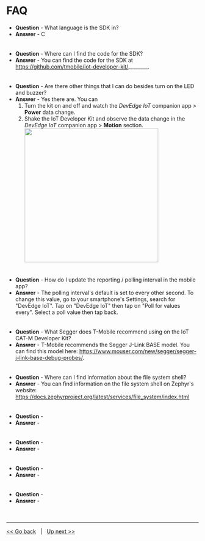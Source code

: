 # FAQ

- **Question** - What language is the SDK in?
- **Answer** - C
<br><br><br>
- **Question** - Where can I find the code for the SDK?
- **Answer** - You can find the code for the SDK at https://github.com/tmobile/iot-developer-kit/________.
<br><br><br>
- **Question** - Are there other things that I can do besides turn on the LED and buzzer?
- **Answer** - Yes there are. You can 
    1. Turn the kit on and off and watch the *DevEdge IoT* companion app > **Power** data change. 
    2. Shake the IoT Developer Kit and observe the data change in the *DevEdge IoT* companion app > **Motion** section. 
        <img width="350" src="https://user-images.githubusercontent.com/92389901/167226579-a7e65e01-323e-4fc7-859b-46c943ed5c7e.png">
<br><br><br>
- **Question** - How do I update the reporting / polling interval in the mobile app? 
- **Answer** - The polling interval's default is set to every other second. To change this value, go to your smartphone's Settings, search for "DevEdge IoT". Tap on "DevEdge IoT" then tap on "Poll for values every". Select a poll value then tap back. 
<br><br><br>
- **Question** - What Segger does T-Mobile recommend using on the IoT CAT-M Developer Kit?
- **Answer** - T-Mobile recommends the Segger J-Link BASE model. You can find this model here: https://www.mouser.com/new/segger/segger-j-link-base-debug-probes/. 
<br><br><br>
- **Question** - Where can I find information about the file system shell?
- **Answer** - You can find information on the file system shell on Zephyr's website: https://docs.zephyrproject.org/latest/services/file_system/index.html
<br><br><br>
- **Question** -
- **Answer** - 
<br><br><br>
- **Question** -
- **Answer** - 
<br><br><br>
- **Question** -
- **Answer** - 
<br><br><br>
- **Question** -
- **Answer** - 
<br><br><br>
***
[<< Go back](12-Troubleshooting.md) &nbsp; | &nbsp; [Up next >>](14-Errata-Notice.md)
